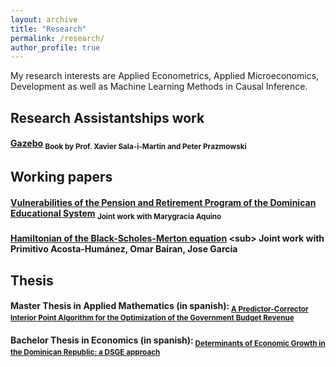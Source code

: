 ```yaml
---
layout: archive
title: "Research"
permalink: /research/
author_profile: true
---
```


My research interests are Applied Econometrics, Applied Microeconomics, Development as well as Machine Learning Methods in Causal Inference.


## Research Assistantships work

#### [Gazebo](https://www.amazon.com/dp/B087X9NB7G/ref=tsm_1_fb_lk) <sub> Book by Prof. Xavier Sala-i-Martin and Peter Prazmowski <sub>

## Working papers

#### [Vulnerabilities of the Pension and Retirement Program of the Dominican Educational System](https://www.educa.org.do/wp-content/uploads/2017/07/Nota-de-Trabajo-No.-34.pdf) <sub> Joint work with Marygracia Aquino <sub>

#### [Hamiltonian of the Black-Scholes-Merton equation]([https://www.educa.org.do/wp-content/uploads/2017/07/Nota-de-Trabajo-No.-34.pdf](https://www.researchgate.net/publication/376391779_Hamiltonian_of_the_Black-Scholes-Merton_equation)) <sub> Joint work with Primitivo Acosta-Humánez, Omar Bairan, Jose Garcia <sub>
 
## Thesis

#### Master Thesis in Applied Mathematics (in spanish):<sub> [A Predictor-Corrector Interior Point Algorithm for the Optimization of the Government Budget Revenue](https://briamguerrerob.github.io/briamguerrerob.github.io//files/econ_thesis.pdf)

#### Bachelor Thesis in Economics (in spanish):<sub> [Determinants of Economic Growth in the Dominican Republic: a DSGE approach](https://briamguerrerob.github.io/briamguerrerob.github.io//files/econ_thesis.pdf)

  
 
 
  
  
  
